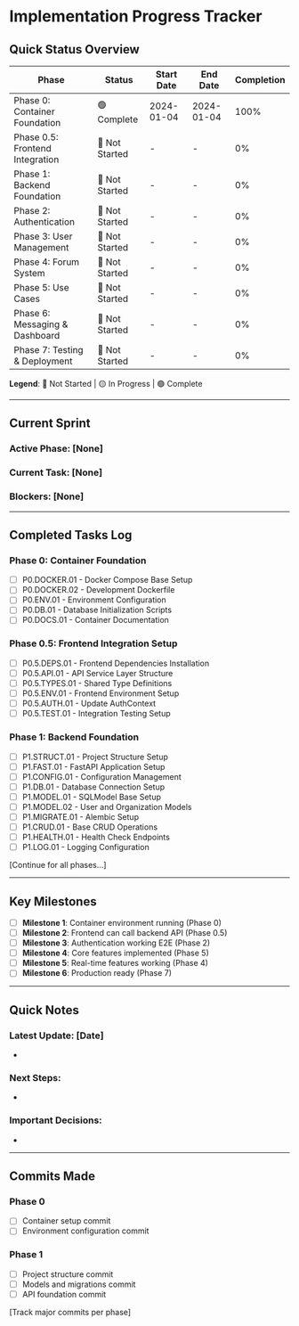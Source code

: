 # Implementation Progress Tracker

## Quick Status Overview

| Phase | Status | Start Date | End Date | Completion |
|-------|--------|------------|----------|------------|
| Phase 0: Container Foundation | 🟢 Complete | 2024-01-04 | 2024-01-04 | 100% |
| Phase 0.5: Frontend Integration | 🔴 Not Started | - | - | 0% |
| Phase 1: Backend Foundation | 🔴 Not Started | - | - | 0% |
| Phase 2: Authentication | 🔴 Not Started | - | - | 0% |
| Phase 3: User Management | 🔴 Not Started | - | - | 0% |
| Phase 4: Forum System | 🔴 Not Started | - | - | 0% |
| Phase 5: Use Cases | 🔴 Not Started | - | - | 0% |
| Phase 6: Messaging & Dashboard | 🔴 Not Started | - | - | 0% |
| Phase 7: Testing & Deployment | 🔴 Not Started | - | - | 0% |

**Legend**: 🔴 Not Started | 🟡 In Progress | 🟢 Complete

---

## Current Sprint

### Active Phase: [None]
### Current Task: [None]
### Blockers: [None]

---

## Completed Tasks Log

### Phase 0: Container Foundation
- [ ] P0.DOCKER.01 - Docker Compose Base Setup
- [ ] P0.DOCKER.02 - Development Dockerfile
- [ ] P0.ENV.01 - Environment Configuration
- [ ] P0.DB.01 - Database Initialization Scripts
- [ ] P0.DOCS.01 - Container Documentation

### Phase 0.5: Frontend Integration Setup
- [ ] P0.5.DEPS.01 - Frontend Dependencies Installation
- [ ] P0.5.API.01 - API Service Layer Structure
- [ ] P0.5.TYPES.01 - Shared Type Definitions
- [ ] P0.5.ENV.01 - Frontend Environment Setup
- [ ] P0.5.AUTH.01 - Update AuthContext
- [ ] P0.5.TEST.01 - Integration Testing Setup

### Phase 1: Backend Foundation
- [ ] P1.STRUCT.01 - Project Structure Setup
- [ ] P1.FAST.01 - FastAPI Application Setup
- [ ] P1.CONFIG.01 - Configuration Management
- [ ] P1.DB.01 - Database Connection Setup
- [ ] P1.MODEL.01 - SQLModel Base Setup
- [ ] P1.MODEL.02 - User and Organization Models
- [ ] P1.MIGRATE.01 - Alembic Setup
- [ ] P1.CRUD.01 - Base CRUD Operations
- [ ] P1.HEALTH.01 - Health Check Endpoints
- [ ] P1.LOG.01 - Logging Configuration

[Continue for all phases...]

---

## Key Milestones

- [ ] **Milestone 1**: Container environment running (Phase 0)
- [ ] **Milestone 2**: Frontend can call backend API (Phase 0.5)
- [ ] **Milestone 3**: Authentication working E2E (Phase 2)
- [ ] **Milestone 4**: Core features implemented (Phase 5)
- [ ] **Milestone 5**: Real-time features working (Phase 4)
- [ ] **Milestone 6**: Production ready (Phase 7)

---

## Quick Notes

### Latest Update: [Date]
- 

### Next Steps:
- 

### Important Decisions:
- 

---

## Commits Made

### Phase 0
- [ ] Container setup commit
- [ ] Environment configuration commit

### Phase 1
- [ ] Project structure commit
- [ ] Models and migrations commit
- [ ] API foundation commit

[Track major commits per phase]